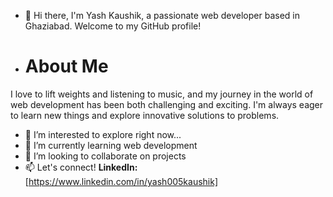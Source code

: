 - 👋 Hi there,
  I'm Yash Kaushik, a passionate web developer based in Ghaziabad. Welcome to my GitHub profile!
- # About Me
I love to lift weights and listening to music, and my journey in the world of web development has been both challenging and exciting. I'm always eager to learn new things and explore innovative solutions to problems.
- 👀 I’m interested to explore right now...
- 🌱 I’m currently learning web development
- 💞️ I’m looking to collaborate on projects
- 📫 Let's connect!
  **LinkedIn:** [https://www.linkedin.com/in/yash005kaushik]

<!---
YK-03/YK-03 is a ✨ special ✨ repository because its `README.md` (this file) appears on your GitHub profile.
You can click the Preview link to take a look at your changes.
--->
